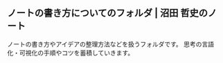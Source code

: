 <link href="https://satoshi-numata.github.io/notes/custom.css" rel="stylesheet">
<link href="https://use.fontawesome.com/releases/v6.7.2/css/all.css" rel="stylesheet">

## ノートの書き方についてのフォルダ | 沼田 哲史のノート

ノートの書き方やアイデアの整理方法などを扱うフォルダです。
思考の言語化・可視化の手順やコツを蓄積していきます。

